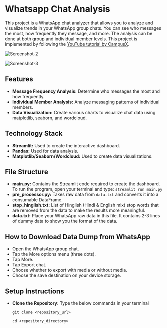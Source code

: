 # Whatsapp Chat Analysis

This project is a WhatsApp chat analyzer that allows you to analyze and visualize trends in your WhatsApp group chats. You can see who messages the most, how frequently they message, and more. The analysis can be done at both group and individual member levels. This project is implemented by following the [YouTube tutorial by CampusX](https://www.youtube.com/watch?v=Q0QwvZKG_6Q&ab_channel=CampusX).

![Screenshot-2](https://github.com/merajshaikh3/whatsapp-chat-analysis/assets/47921927/acbafd06-8f42-46d2-b221-472badf2f544)

![Screenshot-3](https://github.com/merajshaikh3/whatsapp-chat-analysis/assets/47921927/f72220b3-c18f-4ef3-8f0d-e278a2c9e402)

## Features
* **Message Frequency Analysis:** Determine who messages the most and how frequently.
* **Individual Member Analysis:** Analyze messaging patterns of individual members.
* **Data Visualization:** Create various charts to visualize chat data using matplotlib, seaborn, and wordcloud.

## Technology Stack
* **Streamlit:** Used to create the interactive dashboard.
* **Pandas:** Used for data analysis.
* **Matplotlib/Seaborn/Wordcloud:** Used to create data visualizations.

## File Structure
* **main.py:** Contains the Streamlit code required to create the dashboard. To run the program, open your terminal and type: ```streamlit run main.py```
* **pre_processor.py:** Takes raw data from ```data.txt``` and converts it into a consumable DataFrame.
* **stop_hinglish.txt:** List of Hinglish (Hindi & English mix) stop words that are removed from the data to make the results more meaningful.
* **data.txt:** Place your WhatsApp raw data in this file. It contains 2-3 lines of dummy data to show you the format of the data.

## How to Download Data Dump from WhatsApp
* Open the WhatsApp group chat.
* Tap the More options menu (three dots).
* Tap More.
* Tap Export chat.
* Choose whether to export with media or without media.
* Choose the save destination on your device storage.

## Setup Instructions
* **Clone the Repository:** Type the below commands in your terminal

  ```git clone <repository_url>```

  ```cd <repository_directory>```


